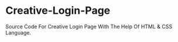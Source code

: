 # Creative-Login-Page
Source Code For Creative Login Page With The Help Of HTML &amp; CSS Language.
